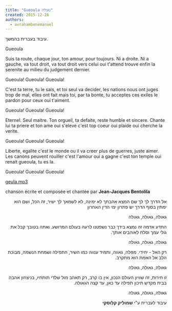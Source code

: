 ```yaml
---
title: "Gueoula גאולה"
created: 2015-12-26
authors: 
  - avrahambenemanuel
---
```


עיבוד בעברית בהמשך.

Gueoula

Suis ta route, chaque jour, ton amour, pour toujours. Ni a droite. Ni a gauche, va tout droit, va tout droit vers celui oui t'attend trouve enfin la serenite au milieu du judgement dernier.

Gueoula! Gueoula! Gueoula!

C'est ta terre, tu le sais, et toi seul va decider, les nations nous ont juges trop de mal, elles ont fait mais toi, par ta bonte, tu acceptes ces exiles le pardon pour ceux oui t'aiment.

Gueoula! Gueoula! Gueoula!

Eternel. Seul maitre. Ton orgueil, ta defaite, reste humble et sincere. Chante lui ta priere et ton ame oui s'eleve c'est top coeur oui plaide oui cherche la verite.

Gueoula! Gueoula! Gueoula!

Liberte, egalite c'est le monde ou il va creer plus de guerres, juste aimer. Les canons peuvent rouiller c'est l'amour oui a gagne c'est ton temple oui renait gueoula, tu es la.

Gueoula! Gueoula! Gueoula!

[geula.mp3](http://geulah.org.il/Bentolila/geula.mp3)

chanson écrite et composée et chantée par **Jean-Jacques Bentolila**
<div dir="rtl">
אל הדרך לך לך שם המצא אהבתך לא ימינה, לא לשמאך לך ישיר, זה הכל, ושם הוא ימתין בסוף הדרך יש פתרון ימי הדין האחרון

גאולה, גאולה, גאולה

התדע אדמה זה נמצא בידך כבר נשפטנו לרעה בעולם המרושע. ואתה בטובך קבל את גולי עמך וסלח לאוהבים אותך.

גאולה, גאולה, גאולה

רק האל - יחידי. מפלה, גאווה, ותמיד ענווה כמו השיר, התפילה ושמחת הנשמה, מבוכת הלב אל האמת הוא מתקרב.

גאולה, גאולה, גאולה

זו חירות, זה שוויון העולם הנכון, אין בו קרב, רק תאהב מול שלדי תותחיו, בניצחון אהבה בבית מקדש תיכון תפילה עד כאן, עד קצה הגאולה.

גאולה, גאולה, גאולה

עיבוד לעברית ע"י **שמוליק קלוסקי**
</div>